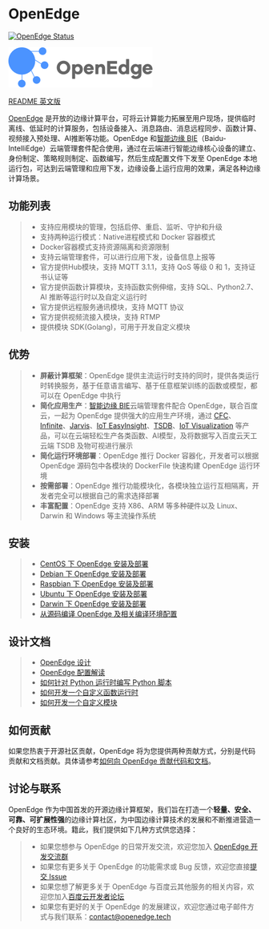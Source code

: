 # OpenEdge

[![OpenEdge Status](https://travis-ci.com/baidu/openedge.svg?branch=master)](https://travis-ci.com/baidu/openedge)

![OpenEdge-logo](./doc/images/logo/logo-with-name.png)

[README 英文版](./README.md)

[OpenEdge](https://openedge.tech) 是开放的边缘计算平台，可将云计算能力拓展至用户现场，提供临时离线、低延时的计算服务，包括设备接入、消息路由、消息远程同步、函数计算、视频接入预处理、AI推断等功能。OpenEdge 和[智能边缘 BIE](https://cloud.baidu.com/product/bie.html)（Baidu-IntelliEdge）云端管理套件配合使用，通过在云端进行智能边缘核心设备的建立、身份制定、策略规则制定、函数编写，然后生成配置文件下发至 OpenEdge 本地运行包，可达到云端管理和应用下发，边缘设备上运行应用的效果，满足各种边缘计算场景。


## 功能列表

> + 支持应用模块的管理，包括启停、重启、监听、守护和升级
> + 支持两种运行模式：Native进程模式和 Docker 容器模式
> + Docker容器模式支持资源隔离和资源限制
> + 支持云端管理套件，可以进行应用下发，设备信息上报等
> + 官方提供Hub模块，支持 MQTT 3.1.1，支持 QoS 等级 0 和 1，支持证书认证等
> + 官方提供函数计算模块，支持函数实例伸缩，支持 SQL、Python2.7、AI 推断等运行时以及自定义运行时
> + 官方提供远程服务通讯模块，支持 MQTT 协议
> + 官方提供视频流接入模块，支持 RTMP
> + 提供模块 SDK(Golang)，可用于开发自定义模块

## 优势

> + **屏蔽计算框架**：OpenEdge 提供主流运行时支持的同时，提供各类运行时转换服务，基于任意语言编写、基于任意框架训练的函数或模型，都可以在 OpenEdge 中执行
> + **简化应用生产**：[智能边缘 BIE](https://cloud.baidu.com/product/bie.html)云端管理套件配合 OpenEdge，联合百度云，一起为 OpenEdge 提供强大的应用生产环境，通过 [CFC](https://cloud.baidu.com/product/cfc.html)、[Infinite](https://cloud.baidu.com/product/infinite.html)、[Jarvis](http://di.baidu.com/product/jarvis)、[IoT EasyInsight](https://cloud.baidu.com/product/ist.html)、[TSDB](https://cloud.baidu.com/product/tsdb.html)、[IoT Visualization](https://cloud.baidu.com/product/iotviz.html) 等产品，可以在云端轻松生产各类函数、AI模型，及将数据写入百度云天工云端 TSDB 及物可视进行展示
> + **简化运行环境部署**：OpenEdge 推行 Docker 容器化，开发者可以根据 OpenEdge 源码包中各模块的 DockerFile 快速构建 OpenEdge 运行环境
> + **按需部署**：OpenEdge 推行功能模块化，各模块独立运行互相隔离，开发者完全可以根据自己的需求选择部署
> + **丰富配置**：OpenEdge 支持 X86、ARM 等多种硬件以及 Linux、Darwin 和 Windows 等主流操作系统

## 安装

> + [CentOS 下 OpenEdge 安装及部署](./doc/zh-cn/setup/Install-OpenEdge-on-CentOS.md)
> + [Debian 下 OpenEdge 安装及部署](./doc/zh-cn/setup/Install-OpenEdge-on-Debian.md)
> + [Raspbian 下 OpenEdge 安装及部署](./doc/zh-cn/setup/Install-OpenEdge-on-Raspbian.md)
> + [Ubuntu 下 OpenEdge 安装及部署](./doc/zh-cn/setup/Install-OpenEdge-on-Ubuntu.md)
> + [Darwin 下 OpenEdge 安装及部署](./doc/zh-cn/setup/Install-OpenEdge-on-Darwin.md)
> + [从源码编译 OpenEdge 及相关编译环境配置](./doc/zh-cn/setup/Build-OpenEdge-from-Source.md)

## 设计文档

> + [OpenEdge 设计](./doc/zh-cn/overview/OpenEdge-design.md)
> + [OpenEdge 配置解读](./doc/zh-cn/tutorials/Config-interpretation.md)
> + [如何针对 Python 运行时编写 Python 脚本](./doc/zh-cn/customize/How-to-write-a-python-script-for-python-runtime.md)
> + [如何开发一个自定义函数运行时](./doc/zh-cn/customize/How-to-develop-a-customize-runtime-for-function.md)
> + [如何开发一个自定义模块](./doc/zh-cn/customize/How-to-develop-a-customize-module-for-OpenEdge.md)

## 如何贡献

如果您热衷于开源社区贡献，OpenEdge 将为您提供两种贡献方式，分别是代码贡献和文档贡献。具体请参考[如何向 OpenEdge 贡献代码和文档](./doc/zh-cn/about/How-to-contribute.md)。

## 讨论与联系

OpenEdge 作为中国首发的开源边缘计算框架，我们旨在打造一个**轻量、安全、可靠、可扩展性强**的边缘计算社区，为中国边缘计算技术的发展和不断推进营造一个良好的生态环境。籍此，我们提供如下几种方式供您选择：

> + 如果您想参与 OpenEdge 的日常开发交流，欢迎您加入 [OpenEdge 开发交流群](https://openedge.bj.bcebos.com/Wechat/Wechat-OpenEdge.png)
> + 如果您有更多关于 OpenEdge 的功能需求或 Bug 反馈，欢迎您直接[提交 Issue](https://github.com/baidu/openedge/issues)
> + 如果您想了解更多关于 OpenEdge 与百度云其他服务的相关内容，欢迎您加入[百度云开发者论坛](https://cloud.baidu.com/forum/bce)
> + 如果您有更好的关于 OpenEdge 的发展建议，欢迎您通过电子邮件方式与我们联系：[contact@openedge.tech](contact@openedge.tech)
